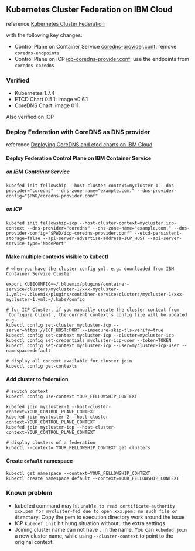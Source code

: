 ## Kubernetes Cluster Federation on IBM Cloud


reference [Kubernetes Cluster Federation](https://kubernetes.io/docs/tasks/federation/set-up-cluster-federation-kubefed/)

with the following key changes:

* Control Plane on Container Service [coredns-provider.conf](coredns-provider.conf): remove `coredns-endpoints`
* Control Plane on ICP [icp-coredns-provider.conf](icp-coredns-provider.conf): use the endpoints from `coredns-coredns`


### Verified 

* Kubernetes 1.7.4
* ETCD Chart 0.5.1: image v0.6.1
* CoreDNS Chart: image  011

Also verified on ICP 

### Deploy Federation with CoreDNS as DNS provider

reference [Deploying CoreDNS and etcd charts on IBM Cloud](../charts/coredns/README.md)

#### Deploy Federation Control Plane on IBM Container Service

##### on IBM Container Service
	
	kubefed init fellowship --host-cluster-context=mycluster-1 --dns-provider="coredns" --dns-zone-name="example.com." --dns-provider-config="$PWD/coredns-provider.conf"
	
##### on ICP

	kubefed init fellowship-icp --host-cluster-context=mycluster.icp-context --dns-provider="coredns" --dns-zone-name="example.com." --dns-provider-config="$PWD/icp-coredns-provider.conf" --etcd-persistent-storage=false --api-server-advertise-address=ICP_HOST --api-server-service-type='NodePort'
	
	
#### Make multiple contexts visible to kubectl

	# when you have the cluster config yml. e.g. downloaded from IBM Container Service Cluster
	
	export KUBECONFIG=~/.bluemix/plugins/container-service/clusters/mycluster-1/xxx-mycluster-1.yml:~/.bluemix/plugins/container-service/clusters/mycluster-1/xxx-mycluster-1.yml:~/.kube/config
	
	# for ICP Cluster, if you manually create the cluster context from `Configure Client`, the current context's config file will be updated
	e.g.
	kubectl config set-cluster mycluster-icp --server=https://ICP_HOST:PORT --insecure-skip-tls-verify=true
	kubectl config set-context mycluster-icp --cluster=mycluster-icp
	kubectl config set-credentials mycluster-icp-user --token=TOKEN
	kubectl config set-context mycluster-icp --user=mycluster-icp-user --namespace=default

	# display all context available for cluster join	
	kubectl config get-contexts
	
	
#### Add cluster to federation

	# switch context
	kubectl config use-context YOUR_FELLOWSHIP_CONTEXT

	kubefed join mycluster-1 --host-cluster-context=YOUR_CONTROL_PLANE_CONTEXT
	kubefed join mycluster-2 --host-cluster-context=YOUR_CONTROL_PLANE_CONTEXT
	kubefed join mycluster-icp --host-cluster-context=YOUR_CONTROL_PLANE_CONTEXT

	# display clusters of a federation
	kubectl --context= YOUR_FELLOWSHIP_CONTEXT get clusters

#### Create `default` namespace

	kubectl get namespace --context=YOUR_FELLOWSHIP_CONTEXT
	kubectl create namespace default --context=YOUR_FELLOWSHIP_CONTEXT
	
### Known problem


* kubefed command may hit `unable to read certificate-authority xxx.pem for mycluster-fed due to open xxx.pem: no such file or directory`. Copy the pem to execution directory work around the issue
* ICP `kubedef init` hit hung situation withoutu the extra settings
* Joining cluster name can not have `.` in the name. You can `kubeded join` a new cluster name, while using `--cluster-context` to point to the original context.
